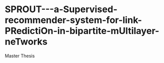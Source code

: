 # SPROUT---a-Supervised-recommender-system-for-link-PRedictiOn-in-bipartite-mUltilayer-neTworks
Master Thesis
